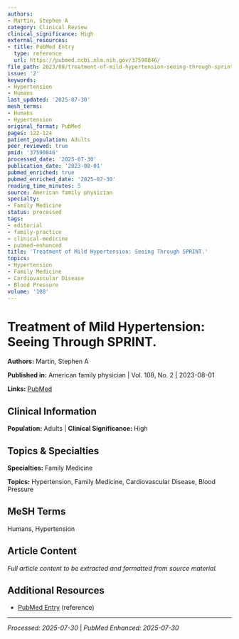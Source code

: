 ```yaml
---
authors:
- Martin, Stephen A
category: Clinical Review
clinical_significance: High
external_resources:
- title: PubMed Entry
  type: reference
  url: https://pubmed.ncbi.nlm.nih.gov/37590846/
file_path: 2023/08/treatment-of-mild-hypertension-seeing-through-sprint.md
issue: '2'
keywords:
- Hypertension
- Humans
last_updated: '2025-07-30'
mesh_terms:
- Humans
- Hypertension
original_format: PubMed
pages: 122-124
patient_population: Adults
peer_reviewed: true
pmid: '37590846'
processed_date: '2025-07-30'
publication_date: '2023-08-01'
pubmed_enriched: true
pubmed_enriched_date: '2025-07-30'
reading_time_minutes: 5
source: American family physician
specialty:
- Family Medicine
status: processed
tags:
- editorial
- family-practice
- clinical-medicine
- pubmed-enhanced
title: 'Treatment of Mild Hypertension: Seeing Through SPRINT.'
topics:
- Hypertension
- Family Medicine
- Cardiovascular Disease
- Blood Pressure
volume: '108'
---
```


# Treatment of Mild Hypertension: Seeing Through SPRINT.

**Authors:** Martin, Stephen A

**Published in:** American family physician | Vol. 108, No. 2 | 2023-08-01

**Links:** [PubMed](https://pubmed.ncbi.nlm.nih.gov/37590846/)

## Clinical Information

**Population:** Adults | **Clinical Significance:** High

## Topics & Specialties

**Specialties:** Family Medicine

**Topics:** Hypertension, Family Medicine, Cardiovascular Disease, Blood Pressure

## MeSH Terms

Humans, Hypertension

## Article Content

*Full article content to be extracted and formatted from source material.*

## Additional Resources

- [PubMed Entry](https://pubmed.ncbi.nlm.nih.gov/37590846/) (reference)

---

*Processed: 2025-07-30* | *PubMed Enhanced: 2025-07-30*
